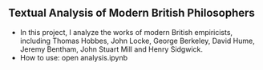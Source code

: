 ## Textual Analysis of Modern British Philosophers

- In this project, I analyze the works of modern British empiricists, including Thomas Hobbes, John Locke, George Berkeley, David Hume, Jeremy Bentham, John Stuart Mill and Henry Sidgwick. 
- How to use: open analysis.ipynb